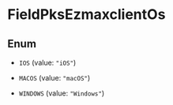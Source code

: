 

# FieldPksEzmaxclientOs

## Enum


* `IOS` (value: `"iOS"`)

* `MACOS` (value: `"macOS"`)

* `WINDOWS` (value: `"Windows"`)



